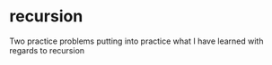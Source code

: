 # recursion
Two practice problems putting into practice what I have learned with regards to recursion
